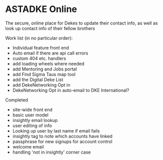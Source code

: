 # ASTADKE Online
The secure, online place for Dekes to update their contact info, as well as look up contact info of their fellow brothers

Work list (in no particular order):
+ Individual feature front end
+ Auto email if there are api call errors
+ custom 404 etc. handlers
+ add loading wheels where needed
+ add Mentoring and Jobs portal
+ add Find Sigma Taus map tool
+ add the Digital Deke List
+ add DekeNetworking Opt in
+ DekeNetworking Opt in auto-email to DKE International?


Completed
+ site-wide front end
+ basic user model
+ insightly email lookup
+ user editing of info
+ Looking up user by last name if email fails
+ insightly tag to note which accounts have linked
+ passphrase for new signups for account control
+ welcome email
+ handling 'not in insightly' corner case
